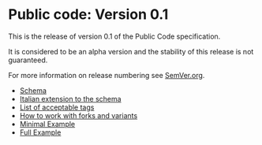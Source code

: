 #  Public code: Version 0.1


This is the release of version 0.1 of the Public Code specification.

It is considered to be an alpha version and the stability of this release is not guaranteed.

For more information on release numbering see [SemVer.org](https://semver.org/).

* [Schema](schema.md)
* [Italian extension to the schema](schema.it.md)
* [List of acceptable tags](tags.md)
* [How to work with forks and variants](forks.md)
* [Minimal Example](example/publiccode.minimal.yml)
* [Full Example](example/publiccode.yml)
